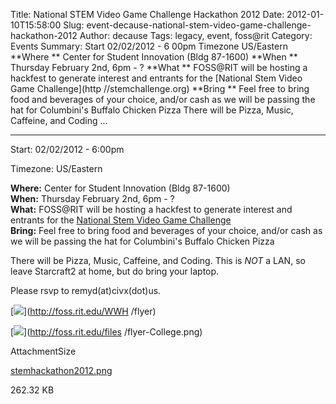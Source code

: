 Title: National STEM Video Game Challenge Hackathon 2012
Date: 2012-01-10T15:58:00
Slug: event-decause-national-stem-video-game-challenge-hackathon-2012
Author: decause
Tags: legacy, event, foss@rit
Category: Events
Summary: Start  02/02/2012 - 6 00pm  Timezone  US/Eastern  **Where ** Center for Student Innovation (Bldg 87-1600)   **When ** Thursday February 2nd, 6pm - ?   **What ** FOSS@RIT will be hosting a hackfest to generate interest and entrants for the [National Stem Video Game Challenge](http //stemchallenge.org)   **Bring ** Feel free to bring food and beverages of your choice, and/or cash as we will be passing the hat for Columbini's Buffalo Chicken Pizza    There will be Pizza, Music, Caffeine, and Coding ... 

---
Start: 02/02/2012 - 6:00pm

Timezone: US/Eastern

**Where:** Center for Student Innovation (Bldg 87-1600)  
**When:** Thursday February 2nd, 6pm - ?  
**What:** FOSS@RIT will be hosting a hackfest to generate interest and entrants for the [National Stem Video Game Challenge](http://stemchallenge.org)  
**Bring:** Feel free to bring food and beverages of your choice, and/or cash as we will be passing the hat for Columbini's Buffalo Chicken Pizza  

There will be Pizza, Music, Caffeine, and Coding. This is _NOT_ a LAN, so
leave Starcraft2 at home, but do bring your laptop.

Please rsvp to remyd(at)civx(dot)us.

[![](http://foss.rit.edu/files/stemhackathon2012.png)](http://foss.rit.edu/WWH
/flyer)

[![](http://foss.rit.edu/files/flyer-College.png)](http://foss.rit.edu/files
/flyer-College.png)

AttachmentSize

[stemhackathon2012.png](http://foss.rit.edu/files/stemhackathon2012.png)

262.32 KB

